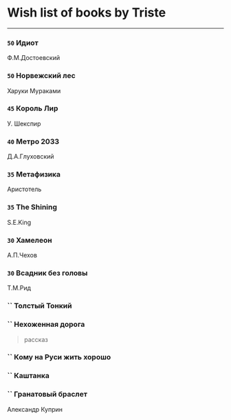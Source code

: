 # Wish list of books by Triste
---

### `50` Идиот
Ф.М.Достоевский

### `50` Норвежский лес
Харуки Мураками

### `45` Король Лир
У. Шекспир

### `40` Метро 2033
Д.А.Глуховский

### `35` Метафизика
Аристотель

### `35` The Shining
S.E.King

### `30` Хамелеон
А.П.Чехов

### `30` Всадник без головы
Т.М.Рид

### `` Толстый Тонкий

### `` Нехоженная дорога
> рассказ

### `` Кому на Руси жить хорошо

### `` Каштанка

### `` Гранатовый браслет
Александр Куприн

